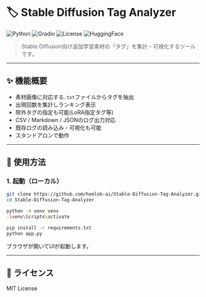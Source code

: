 # 🏷️ Stable Diffusion Tag Analyzer

![Python](https://img.shields.io/badge/Python-3.8%2B-blue) ![Gradio](https://img.shields.io/badge/Gradio-UI-green) ![License](https://img.shields.io/badge/License-MIT-yellow) ![HuggingFace](https://img.shields.io/badge/Deploy-HF_Space-orange)

> Stable Diffusion向け追加学習素材の「タグ」を集計・可視化するツールです。

---

## ✨ 機能概要

- 素材画像に対応する`.txt`ファイルからタグを抽出
- 出現回数を集計しランキング表示
- 除外タグの指定も可能(LoRA指定タグ等)
- CSV / Markdown / JSONのログ出力対応
- 既存ログの読み込み・可視化も可能
- スタンドアロンで動作

---

## 🚀 使用方法

### 1. 起動（ローカル）

```bash
git clone https://github.com/hemlok-ai/Stable-Diffusion-Tag-Analyzer.git
cd Stable-Diffusion-Tag-Analyzer

python -m venv venv
.\venv\Scripts\activate

pip install -r requirements.txt
python app.py
```

ブラウザが開いてUIが起動します。

---

## 📄 ライセンス

MIT License
